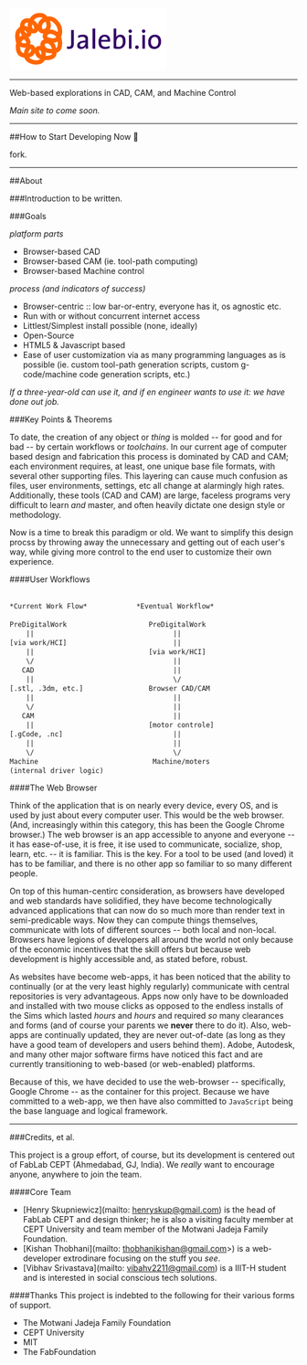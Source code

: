 ![Jalebi.io](jalebi.png)

---

Web-based explorations in CAD, CAM, and Machine Control

*Main site to come soon.*

----

##How to Start Developing Now :space_invader:

fork.

----

##About

###Introduction
to be written.

###Goals

*platform parts*

- Browser-based CAD
- Browser-based CAM (ie. tool-path computing)
- Browser-based Machine control

*process (and indicators of success)*

- Browser-centric :: low bar-or-entry, everyone has it, os agnostic etc.
- Run with or without concurrent internet access
- Littlest/Simplest install possible (none, ideally)
- Open-Source
- HTML5 & Javascript based
- Ease of user customization via as many programming languages as is possible (ie. custom tool-path generation scripts, custom g-code/machine code generation scripts, etc.)

*If a three-year-old can use it, and if en engineer wants to use it: we have done out job.*

###Key Points & Theorems

To date, the creation of any object or *thing* is molded -- for good and for bad -- by certain workflows or *toolchains*.  In our current age of computer based design and fabrication this process is dominated by CAD and CAM; each environment requires, at least, one unique base file formats, with several other supporting files.  This layering can cause much confusion as files, user environments, settings, etc all change at alarmingly high rates.  Additionally, these tools (CAD and CAM) are large, faceless programs very difficult to learn *and* master, and often heavily dictate one design style or methodology.

Now is a time to break this paradigm or old.  We want to simplify this design procss by throwing away the unnecessary and getting out of each user's way, while giving more control to the end user to customize their own experience.

####User Workflows

```

*Current Work Flow*            *Eventual Workflow*

PreDigitalWork                    PreDigitalWork
    ||                                  ||
[via work/HCI]                          ||
    ||                            [via work/HCI]
    \/                                  ||
   CAD                                  ||
    ||                                  \/
[.stl, .3dm, etc.]                Browser CAD/CAM
    ||                                  ||
    \/                                  ||
   CAM                                  ||
    ||                            [motor controle]
[.gCode, .nc]                           ||
    ||                                  ||
    \/                                  \/
Machine                            Machine/moters
(internal driver logic)
```
####The Web Browser

Think of the application that is on nearly every device, every OS, and is used by just about every computer user.  This would be the web browser.  (And, increasingly within this category, this has been the Google Chrome browser.)  The web browser is an app accessible to anyone and everyone -- it has ease-of-use, it is free, it ise used to communicate, socialize, shop, learn, etc. -- it is familiar.  This is the key.  For a tool to be used (and loved) it has to be familiar, and there is no other app so familiar to so many different people.

On top of this human-centirc consideration, as browsers have developed and web standards have solidified, they have become technologically advanced applications that can now do so much more than render text in semi-predicable ways.  Now they can compute things themselves, communicate with lots of different sources -- both local and non-local.  Browsers have legions of developers all around the world not only because of the economic incentives that the skill offers but because web development is highly accessible and, as stated before, robust.

As websites have become web-apps, it has been noticed that the ability to continually (or at the very least highly regularly) communicate with central repositories is very advantageous.  Apps now only have to be downloaded and installed with two mouse clicks as opposed to the endless installs of the Sims which lasted *hours* and *hours* and required *so* many clearances and forms (and of course your parents we **never** there to do it). Also, web-apps are continually updated, they are never out-of-date (as long as they have a good team of developers and users behind them).  Adobe, Autodesk, and many other major software firms have noticed this fact and are currently transitioning to web-based (or web-enabled) platforms.

Because of this, we have decided to use the web-browser -- specifically, Google Chrome -- as the container for this project.  Because we have committed to a web-app, we then have also committed to ```JavaScript``` being the base language and logical framework.

----

###Credits, et al.

This project is a group effort, of course, but its development is centered out of FabLab CEPT (Ahmedabad, GJ, India).  We *really* want to encourage anyone, anywhere to join the team.

####Core Team

- [Henry Skupniewicz](mailto: henryskup@gmail.com) is the head of FabLab CEPT and design thinker; he is also a visiting faculty member at CEPT University and team member of the Motwani Jadeja Family Foundation.
- [Kishan Thobhani](mailto: thobhanikishan@gmail.com>) is a web-developer extrodinare focusing on the stuff you *see*.
- [Vibhav Srivastava](mailto: vibahv2211@gmail.com) is a IIIT-H student and is interested in social conscious tech solutions.

####Thanks
This project is indebted to the following for their various forms of support.
- The Motwani Jadeja Family Foundation
- CEPT University
- MIT
- The FabFoundation
